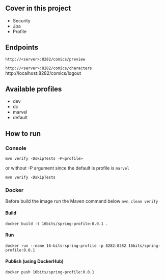 ## Cover in this project

- Security 
- Jpa 
- Profile 

## Endpoints
``
http://<server>:8282/comics/preview
``

``
http://<server>:8282/comics/characters
``
http://localhost:8282/comics/logout

## Available profiles

- dev 
- dc 
- marvel 
- default 

## How to run

### Console
```mvn verify -DskipTests -P<profile>```

or without -P argument since the default is profile is `marvel`

```mvn verify -DskipTests```
### Docker
Before build the image run the Maven command below
``
mvn clean verify
``
#### Build
```docker build -t 16bits/spring-profile:0.0.1 .```

#### Run
```docker run --name 16-bits-spring-profile -p 8282:8282 16bits/spring-profile:0.0.1```

#### Publish (using DockerHub)
```docker push 16bits/spring-profile:0.0.1```



